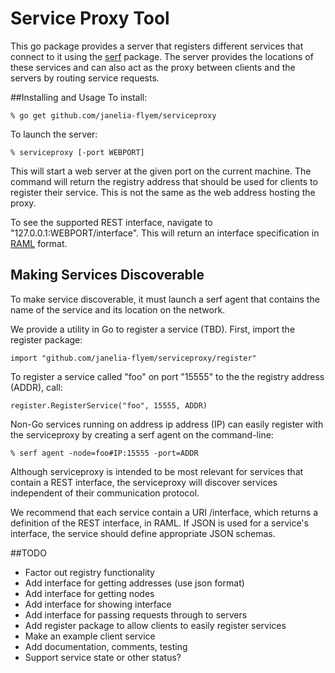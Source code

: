# Service Proxy Tool

This go package provides a server that registers different services that
connect to it using the [serf](https://github.com/hashicorp/serf)
package.  The server provides the locations
of these services and can also act as the proxy between clients and the
servers by routing service requests.

##Installing and Usage
To install:

    % go get github.com/janelia-flyem/serviceproxy

To launch the server:

    % serviceproxy [-port WEBPORT]

This will start a web server at the given port on the current
machine.  The command will return the registry address that should
be used for clients to register their service.  This is not the same
as the web address hosting the proxy.

To see the supported REST interface, navigate to
"127.0.0.1:WEBPORT/interface".  This will return an interface
specification in [RAML](http://raml.org) format.  

## Making Services Discoverable

To make service discoverable, it must launch a serf agent that
contains the name of the service and its location on the network.

We provide a utility in Go to register a service (TBD).  First,
import the register package:

    import "github.com/janelia-flyem/serviceproxy/register"

To register a service called "foo" on port "15555" to the
the registry address (ADDR), call:

    register.RegisterService("foo", 15555, ADDR)

Non-Go services running on address ip address (IP) can easily
register with the serviceproxy by creating a serf
agent on the command-line:

    % serf agent -node=foo#IP:15555 -port=ADDR

Although serviceproxy is intended to be most relevant
for services that contain a REST interface, the serviceproxy
will discover services independent of their communication protocol.

We recommend that each service contain a URI /interface, which
returns a definition of the REST interface, in RAML.
If JSON is used for a service's interface, the service should
define appropriate JSON schemas.

##TODO

* Factor out registry functionality
* Add interface for getting addresses (use json format)
* Add interface for getting nodes
* Add interface for showing interface
* Add interface for passing requests through to servers
* Add register package to allow clients to easily register services
* Make an example client service
* Add documentation, comments, testing
* Support service state or other status?

